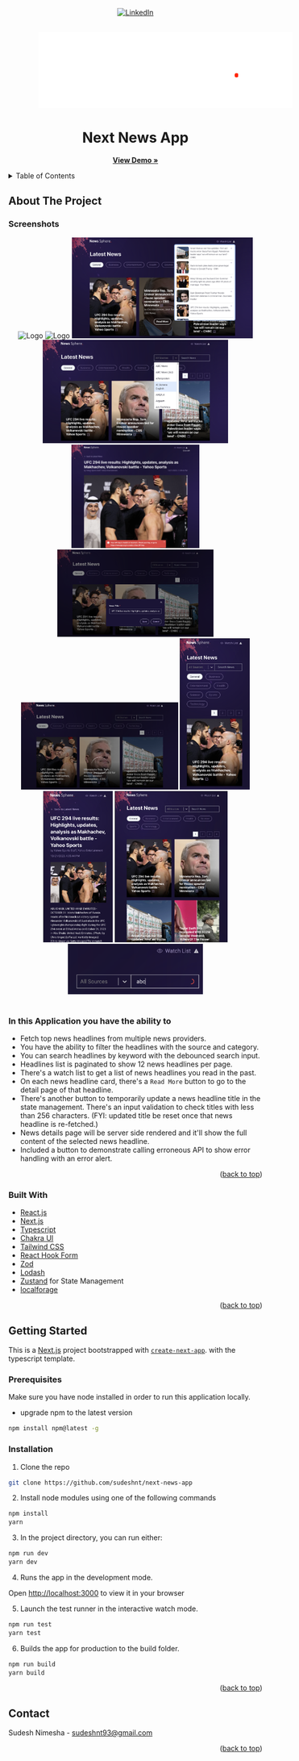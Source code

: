 <div id="top"></div>
<div align="center">

[![LinkedIn][linkedin-shield]][linkedin-url]

</div>

<!-- PROJECT LOGO -->
<br />
<div align="center">
  <a href="">
    <img src="public/images/logo.png" alt="Logo" height="150" style="margin-left: 60px;" >
  </a>
  <h1 align="center">Next News App</h1>
  <p align="center">
    <a href="https://next-news-l9mrlv28b-sudeshnt.vercel.app"><strong>View Demo »</strong></a>
    <br />
  </p>
</div>
<!-- TABLE OF CONTENTS -->
<details>
  <summary>Table of Contents</summary>
  <br />
  <ol>
    <li>
      <a href="#about-the-project">About The Project</a>
      <ul>
        <li><a href="#in-this-application-you-have-the-ability-to">Features</a></li>
        <li><a href="#built-with">Built With</a></li>
      </ul>
    </li>
    <li>
      <a href="#getting-started">Getting Started</a>
      <ul>
        <li><a href="#prerequisites">Prerequisites</a></li>
        <li><a href="#installation">Installation</a></li>
      </ul>
    </li>
    <li><a href="#contact">Contact</a></li>
  </ol>
</details>

<!-- ABOUT THE PROJECT -->

## About The Project

### Screenshots

<div align="center">
  <img src="public/app-screenshots/1.png" alt="Logo" height="200">
  <img src="public/app-screenshots/2.png" alt="Logo" height="200">
  <img src="public/app-screenshots/3.png" alt="Logo" height="200">
  <img src="public/app-screenshots/4.png" alt="Logo" height="205">
  <img src="public/app-screenshots/6.png" alt="Logo" height="205">
  <img src="public/app-screenshots/5.png" alt="Logo" height="173">
  <img src="public/app-screenshots/7.png" alt="Logo" height="173">
  <img src="public/app-screenshots/9.png" alt="Logo" height="300">
  <img src="public/app-screenshots/11.png" alt="Logo" height="300">
  <img src="public/app-screenshots/10.png" alt="Logo" height="300">
  <img src="public/app-screenshots/8.png" alt="Logo" height="100">
</div>
<br />

### In this Application you have the ability to

- Fetch top news headlines from multiple news providers.
- You have the ability to filter the headlines with the source and category.
- You can search headlines by keyword with the debounced search input.
- Headlines list is paginated to show 12 news headlines per page.
- There's a watch list to get a list of news headlines you read in the past.
- On each news headline card, there's a `Read More` button to go to the detail page of that headline.
- There's another button to temporarily update a news headline title in the state management. There's an input validation to check titles with less than 256 characters. (FYI: updated title be reset once that news headline is re-fetched.)
- News details page will be server side rendered and it'll show the full content of the selected news headline.
- Included a button to demonstrate calling erroneous API to show error handling with an error alert.

<p align="right">(<a href="#top">back to top</a>)</p>

### Built With

<!-- - I have used [Vercel](https://vercel.com/) to host this application to provide a quick preview to the observers. -->

- [React.js](https://reactjs.org)
- [Next.js](https://nextjs.org/docs)
- [Typescript](https://www.typescriptlang.org)
- [Chakra UI](https://chakra-ui.com)
- [Tailwind CSS](https://tailwindcss.com)
- [React Hook Form](https://www.react-hook-form.com)
- [Zod](https://zod.dev)
- [Lodash](https://lodash.com)
- [Zustand](https://www.mongodb.com) for State Management
- [localforage](https://github.com/localForage/localForage)

<p align="right">(<a href="#top">back to top</a>)</p>

<!-- GETTING STARTED -->

## Getting Started

This is a [Next.js](https://nextjs.org/) project bootstrapped with [`create-next-app`](https://github.com/vercel/next.js/tree/canary/packages/create-next-app). with the typescript template.

### Prerequisites

Make sure you have node installed in order to run this application locally.

- upgrade npm to the latest version

```sh
npm install npm@latest -g
```

### Installation

1. Clone the repo

```sh
git clone https://github.com/sudeshnt/next-news-app
```

2. Install node modules using one of the following commands

```sh
npm install
yarn
```

3. In the project directory, you can run either:

```js
npm run dev
yarn dev
```

4. Runs the app in the development mode.

Open [http://localhost:3000](http://localhost:3000) to view it in your browser

5. Launch the test runner in the interactive watch mode.

```js
npm run test
yarn test
```

6. Builds the app for production to the build folder.

```js
npm run build
yarn build
```

<p align="right">(<a href="#top">back to top</a>)</p>

<!-- CONTACT -->

## Contact

Sudesh Nimesha - sudeshnt93@gmail.com

<p align="right">(<a href="#top">back to top</a>)</p>

<!-- MARKDOWN LINKS & IMAGES -->
<!-- https://www.markdownguide.org/basic-syntax/#reference-style-links -->

[linkedin-shield]: https://img.shields.io/badge/-LinkedIn-black.svg?style=for-the-badge&logo=linkedin&colorB=555
[linkedin-url]: https://www.linkedin.com/in/sudeshnt
